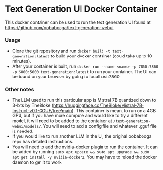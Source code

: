 # Text Generation UI Docker Container
This docker container can be used to run the text generation UI found at https://github.com/oobabooga/text-generation-webui

### Usage
- Clone the git repository and run ```docker build -t text-generation:latest``` to build your docker container (could take up to 10 minutes).
- After your container is built, run ```docker run --name <name> -p 7860:7860 -p 5000:5000 text-generation:latest``` to run your container. The UI can be found on your browser by going to localhost:7860

### Other notes
- The LLM used to run this particular app is Mistral 7B quantized down to 3-bits by TheBloke (https://huggingface.co/TheBloke/Mistral-7B-Instruct-v0.1-GGUF/tree/main). This container is meant to run on a 4GB GPU, but if you have more compute and would like to try a different model, it will need to be added to the container at ```/text-generation-webui/models/```. You will need to add a config file and whatever .gguf file is needed.
- If you would like to run another LLM in the UI, the original oobabooga repo has detailed instructions.
- You will need to add the nvidia-docker plugin to run the container. It can be added by running ```sudo apt update && sudo apt upgrade && sudo apt-get install -y nvidia-docker2```. You may have to reload the docker daemon to get it to work.
